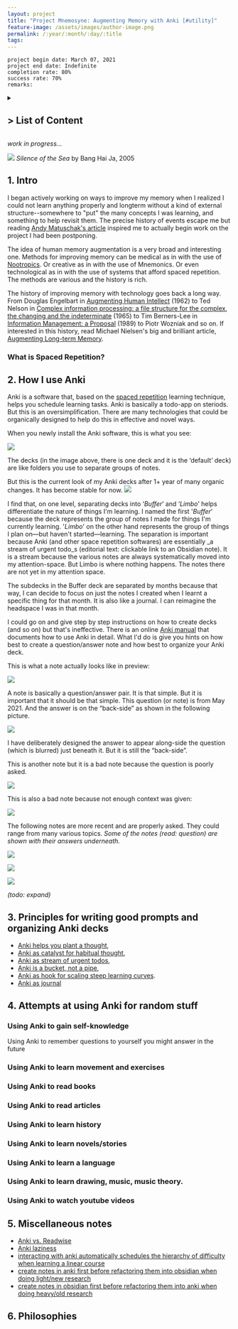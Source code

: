 ```yaml
---
layout: project
title: "Project Mnemosyne: Augmenting Memory with Anki [#utility]"
feature-image: /assets/images/author-image.png
permalink: /:year/:month/:day/:title
tags: 
---
```


`project begin date: March 07, 2021`  
`project end date: Indefinite`  
`completion rate: 80%`  
`success rate: 70%`  
`remarks: `  

<details>
  <summary><h2>> List of Content</h2></summary>
  <ol>
    <li><a href="/2022/08/17/project-mnemosyne#intro">Intro</a></li>
    <ul>
    <li>What is Spaced Repetition?</li>
    <li>What is Anki?</li>
    </ul>
    <li><a href="/2022/08/17/project-mnemosyne#how-i-use-anki">How I use Anki</a></li>
    <ul>
      <li>Principles for organizing Anki decks</li>
      <li>Principles for writing good notes/prompts</li>
    </ul>
    <li><a href="/2022/08/17/project-mnemosyne#attempts-at-using-anki-for-random-stuff">Attempts at using Anki for random stuff</a></li>
    <li><a href="/2022/08/17/project-mnemosyne#miscellaneous-notes">Miscellaneous notes</a></li>
    <li><a href="/2022/08/17/project-mnemosyne#philosophies">Philosophies</a></li>
  </ol>
</details>

_work in progress..._

![](https://bucketeer-e05bbc84-baa3-437e-9518-adb32be77984.s3.amazonaws.com/public/images/23f25a7d-6375-4d45-bdaf-9a325b3cf5e8_3000x1625.jpeg)
_Silence of the Sea_ by Bang Hai Ja, 2005

## <a href="/2022/08/17/project-mnemosyne#" style="text-decoration: none;">1. Intro</a>
I began actively working on ways to improve my memory when I realized I could not learn anything properly and longterm without a kind of external structure--somewhere to "put" the many concepts I was learning, and something to help revisit them. The precise history of events escape me but reading <a href="https://andymatuschak.org/prompts/">Andy Matuschak's article</a> inspired me to actually begin work on the project I had been postponing.

The idea of human memory augmentation is a very broad and interesting one. Methods for improving memory can be medical as in with the use of [Nootropics](https://en.wikipedia.org/wiki/Nootropic). Or creative as in with the use of Mnemonics. Or even technological as in with the use of systems that afford spaced repetition. The methods are various and the history is rich.

The history of improving memory with technology goes back a long way. From Douglas Engelbart in [Augmenting Human Intellect](http://augmentingcognition.com/assets/Engelbart1962.pdf) (1962) to Ted Nelson in [Complex information processing: a file structure for the complex, the changing and the indeterminate](https://dl.acm.org/citation.cfm?id=806036) (1965) to Tim Berners-Lee in [Information Management: a Proposal](https://w3.org/History/1989/proposal.html) (1989) to Piotr Wozniak and so on. If interested in this history, read Michael Nielsen's big and brilliant article, <a href="http://augmentingcognition.com/ltm.html">Augmenting Long-term Memory</a>.

### What is Spaced Repetition?

## <a href="/2022/08/17/project-mnemosyne#" style="text-decoration: none;">2. How I use Anki</a>

Anki is a software that, based on the [spaced repetition](https://en.wikipedia.org/wiki/Spaced_repetition) learning technique, helps you schedule learning tasks. Anki is basically a todo-app on steriods. But this is an oversimplification. There are many technologies that could be organically designed to help do this in effective and novel ways.

When you newly install the Anki software, this is what you see:

![](https://bucketeer-e05bbc84-baa3-437e-9518-adb32be77984.s3.amazonaws.com/public/images/eb7a28c3-6310-4dee-a3dd-1d45ba1f62ca_1920x1048.jpeg)

The decks (in the image above, there is one deck and it is the ‘default’ deck) are like folders you use to separate groups of notes.

But this is the current look of my Anki decks after 1+ year of many organic changes. It has become stable for now.
![](https://bucketeer-e05bbc84-baa3-437e-9518-adb32be77984.s3.amazonaws.com/public/images/367dd7e5-c82c-402f-8ef7-4b9a2637e8a5_1920x1050.jpeg)

I find that, on one level, separating decks into ‘_Buffer_’ and ‘_Limbo_’ helps differentiate the nature of things I'm learning. I named the first '_Buffer_' because the deck represents the group of notes I made for things I'm currently learning. '_Limbo_' on the other hand represents the group of things I plan on—but haven't started—learning. The separation is important because Anki (and other space repetition softwares) are essentially _a stream of urgent todo_s (editorial text: clickable link to an Obsidian note). It is a stream because the various notes are always systematically moved into my attention-space. But Limbo is where nothing happens. The notes there are not yet in my attention space.

The subdecks in the Buffer deck are separated by months because that way, I can decide to focus on just the notes I created when I learnt a specific thing for that month. It is also like a journal. I can reimagine the headspace I was in that month.

I could go on and give step by step instructions on how to create decks (and so on) but that's ineffective. There is an online [Anki manual](https://docs.ankiweb.net/) that documents how to use Anki in detail. What I'd do is give you hints on how best to create a question/answer note and how best to organize your Anki deck.

This is what a note actually looks like in preview:

![](https://bucketeer-e05bbc84-baa3-437e-9518-adb32be77984.s3.amazonaws.com/public/images/833869a3-baf4-4641-9fbc-44030f8a8a3a_797x675.png)

A note is basically a question/answer pair. It is that simple. But it is important that it should be that simple. This question (or note) is from May 2021. And the answer is on the “back-side” as shown in the following picture.

![](https://bucketeer-e05bbc84-baa3-437e-9518-adb32be77984.s3.amazonaws.com/public/images/e72169a7-253e-4c7f-8254-0d8318d80659_797x671.png)

I have deliberately designed the answer to appear along-side the question (which is blurred) just beneath it. But it is still the “back-side”.

This is another note but it is a bad note because the question is poorly asked.

![](https://bucketeer-e05bbc84-baa3-437e-9518-adb32be77984.s3.amazonaws.com/public/images/f2cae03e-1c70-4d83-ada7-e336b6bf7ae9_799x669.png)

This is also a bad note because not enough context was given:

![](https://bucketeer-e05bbc84-baa3-437e-9518-adb32be77984.s3.amazonaws.com/public/images/9b28a70a-33ed-44e8-ada1-5709d6655f7e_797x666.png)

The following notes are more recent and are properly asked. They could range from many various topics. _Some of the notes (read: question) are shown with their answers underneath._

![](https://bucketeer-e05bbc84-baa3-437e-9518-adb32be77984.s3.amazonaws.com/public/images/70a73ed8-c566-4f24-bc94-07963f27bf8d_798x671.png)

![](https://bucketeer-e05bbc84-baa3-437e-9518-adb32be77984.s3.amazonaws.com/public/images/31f74a66-5681-4fc3-834c-05a68a09234a_798x667.png)

![](https://bucketeer-e05bbc84-baa3-437e-9518-adb32be77984.s3.amazonaws.com/public/images/177970c7-01ed-4484-8102-4a62ab339770_798x670.png)

_(todo: expand)_

## 3. Principles for writing good prompts and organizing Anki decks
- [Anki helps you plant a thought](),
- [Anki as catalyst for habitual thought](), 
- [Anki as stream of urgent todos](), 
- [Anki is a bucket, not a pipe](),
- [Anki as hook for scaling steep learning curves]().
- [Anki as journal]()

## 4. Attempts at using Anki for random stuff

### Using Anki to gain self-knowledge
Using Anki to remember questions to yourself you might answer in the future
### Using Anki to learn movement and exercises
### Using Anki to read books
### Using Anki to read articles
### Using Anki to learn history
### Using Anki to learn novels/stories
### Using Anki to learn a language
### Using Anki to learn drawing, music, music theory.
### Using Anki to watch youtube videos


## 5. Miscellaneous notes
- [Anki vs. Readwise]()
- [Anki laziness]()
- [interacting with anki automatically schedules the hierarchy of difficulty when learning a linear course]()
- [create notes in anki first before refactoring them into obsidian when doing light/new research]()
- [create notes in obsidian first before refactoring them into anki when doing heavy/old research]()

## 6. Philosophies
